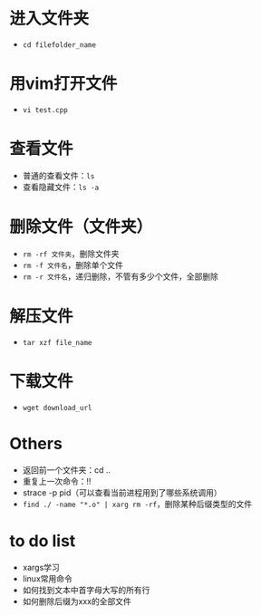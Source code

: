 # 进入文件夹

- `cd filefolder_name`







# 用vim打开文件

- `vi test.cpp`







# 查看文件

- 普通的查看文件：`ls`
- 查看隐藏文件：`ls -a`







# 删除文件（文件夹）

- `rm -rf 文件夹`，删除文件夹
- `rm -f 文件名`，删除单个文件
- `rm -r 文件名`，递归删除，不管有多少个文件，全部删除







# 解压文件

- `tar xzf file_name`







# 下载文件

- `wget download_url`







# Others

- 返回前一个文件夹：cd ..
- 重复上一次命令：!!
- strace -p pid（可以查看当前进程用到了哪些系统调用）
- `find ./ -name "*.o" | xarg rm -rf`，删除某种后缀类型的文件







# to do list

- xargs学习
- linux常用命令
- 如何找到文本中首字母大写的所有行
- 如何删除后缀为xxx的全部文件